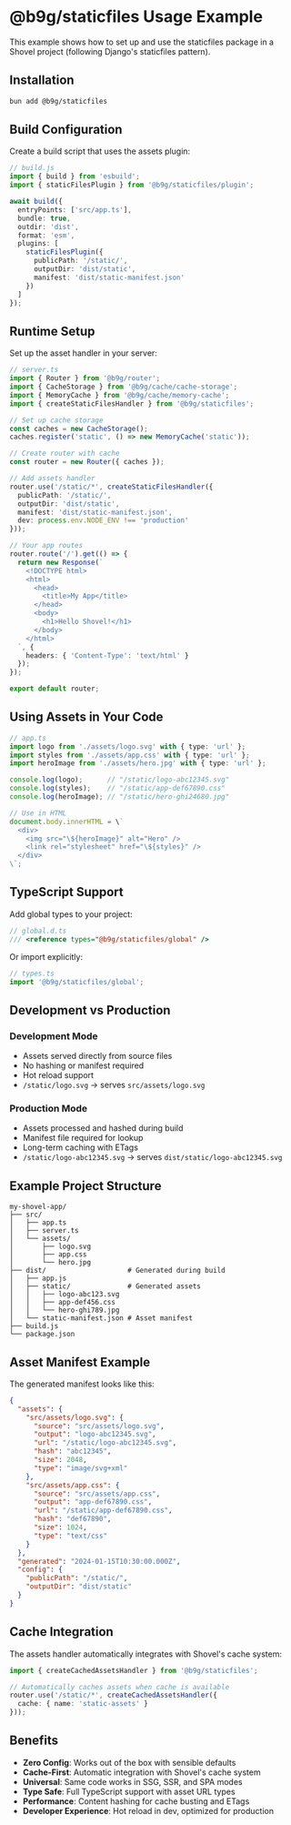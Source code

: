 # @b9g/staticfiles Usage Example

This example shows how to set up and use the staticfiles package in a Shovel project (following Django's staticfiles pattern).

## Installation

```bash
bun add @b9g/staticfiles
```

## Build Configuration

Create a build script that uses the assets plugin:

```typescript
// build.js
import { build } from 'esbuild';
import { staticFilesPlugin } from '@b9g/staticfiles/plugin';

await build({
  entryPoints: ['src/app.ts'],
  bundle: true,
  outdir: 'dist',
  format: 'esm',
  plugins: [
    staticFilesPlugin({
      publicPath: '/static/',
      outputDir: 'dist/static',
      manifest: 'dist/static-manifest.json'
    })
  ]
});
```

## Runtime Setup

Set up the asset handler in your server:

```typescript
// server.ts
import { Router } from '@b9g/router';
import { CacheStorage } from '@b9g/cache/cache-storage';
import { MemoryCache } from '@b9g/cache/memory-cache';
import { createStaticFilesHandler } from '@b9g/staticfiles';

// Set up cache storage
const caches = new CacheStorage();
caches.register('static', () => new MemoryCache('static'));

// Create router with cache
const router = new Router({ caches });

// Add assets handler
router.use('/static/*', createStaticFilesHandler({
  publicPath: '/static/',
  outputDir: 'dist/static',
  manifest: 'dist/static-manifest.json',
  dev: process.env.NODE_ENV !== 'production'
}));

// Your app routes
router.route('/').get(() => {
  return new Response(`
    <!DOCTYPE html>
    <html>
      <head>
        <title>My App</title>
      </head>
      <body>
        <h1>Hello Shovel!</h1>
      </body>
    </html>
  `, {
    headers: { 'Content-Type': 'text/html' }
  });
});

export default router;
```

## Using Assets in Your Code

```typescript
// app.ts
import logo from './assets/logo.svg' with { type: 'url' };
import styles from './assets/app.css' with { type: 'url' };
import heroImage from './assets/hero.jpg' with { type: 'url' };

console.log(logo);      // "/static/logo-abc12345.svg"
console.log(styles);    // "/static/app-def67890.css"
console.log(heroImage); // "/static/hero-ghi24680.jpg"

// Use in HTML
document.body.innerHTML = \`
  <div>
    <img src="\${heroImage}" alt="Hero" />
    <link rel="stylesheet" href="\${styles}" />
  </div>
\`;
```

## TypeScript Support

Add global types to your project:

```typescript
// global.d.ts
/// <reference types="@b9g/staticfiles/global" />
```

Or import explicitly:

```typescript
// types.ts
import '@b9g/staticfiles/global';
```

## Development vs Production

### Development Mode
- Assets served directly from source files
- No hashing or manifest required
- Hot reload support
- `/static/logo.svg` → serves `src/assets/logo.svg`

### Production Mode
- Assets processed and hashed during build
- Manifest file required for lookup
- Long-term caching with ETags
- `/static/logo-abc12345.svg` → serves `dist/static/logo-abc12345.svg`

## Example Project Structure

```
my-shovel-app/
├── src/
│   ├── app.ts
│   ├── server.ts
│   └── assets/
│       ├── logo.svg
│       ├── app.css
│       └── hero.jpg
├── dist/                    # Generated during build
│   ├── app.js
│   ├── static/              # Generated assets
│   │   ├── logo-abc123.svg
│   │   ├── app-def456.css
│   │   └── hero-ghi789.jpg
│   └── static-manifest.json # Asset manifest
├── build.js
└── package.json
```

## Asset Manifest Example

The generated manifest looks like this:

```json
{
  "assets": {
    "src/assets/logo.svg": {
      "source": "src/assets/logo.svg",
      "output": "logo-abc12345.svg",
      "url": "/static/logo-abc12345.svg",
      "hash": "abc12345",
      "size": 2048,
      "type": "image/svg+xml"
    },
    "src/assets/app.css": {
      "source": "src/assets/app.css", 
      "output": "app-def67890.css",
      "url": "/static/app-def67890.css",
      "hash": "def67890",
      "size": 1024,
      "type": "text/css"
    }
  },
  "generated": "2024-01-15T10:30:00.000Z",
  "config": {
    "publicPath": "/static/",
    "outputDir": "dist/static"
  }
}
```

## Cache Integration

The assets handler automatically integrates with Shovel's cache system:

```typescript
import { createCachedAssetsHandler } from '@b9g/staticfiles';

// Automatically caches assets when cache is available
router.use('/static/*', createCachedAssetsHandler({
  cache: { name: 'static-assets' }
}));
```

## Benefits

- **Zero Config**: Works out of the box with sensible defaults
- **Cache-First**: Automatic integration with Shovel's cache system  
- **Universal**: Same code works in SSG, SSR, and SPA modes
- **Type Safe**: Full TypeScript support with asset URL types
- **Performance**: Content hashing for cache busting and ETags
- **Developer Experience**: Hot reload in dev, optimized for production